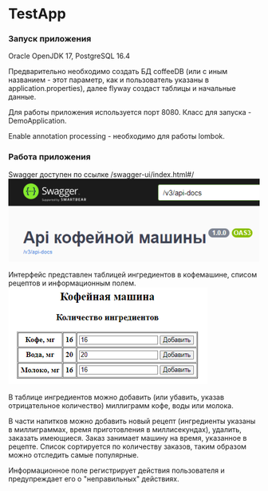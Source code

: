 # TestApp

<h3>Запуск приложения</h3>

Oracle OpenJDK 17, PostgreSQL 16.4

Предварительно необходимо создать БД coffeeDB (или с иным названием - этот параметр, как и пользователь указаны в application.properties), далее flyway создаст таблицы и начальные данные.

Для работы приложения используется порт 8080. Класс для запуска - DemoApplication.

Enable annotation processing - необходимо для работы lombok.

<h3>Работа приложения</h3>

Swagger доступен по ссылке /swagger-ui/index.html#/
![img.png](images/img.png)

Интерфейс представлен таблицей ингредиентов в кофемашине, списом рецептов и информационным полем.
![img_1.png](images/img_1.png)

В таблице ингредиентов можно добавить (или убавить, указав отрицательное количество) миллиграмм кофе, воды или молока.

В части напитков можно добавить новый рецепт (ингредиенты указаны в миллиграммах, время приготовления в миллисекундах), удалить, заказать имеющиеся. Заказ занимает машину на время, указанное в рецепте. Список сортируется по количеству заказов, таким образом можно отследить самые популярные.

Информационное поле регистрирует действия пользователя и предупреждает его о "неправильных" действиях.
